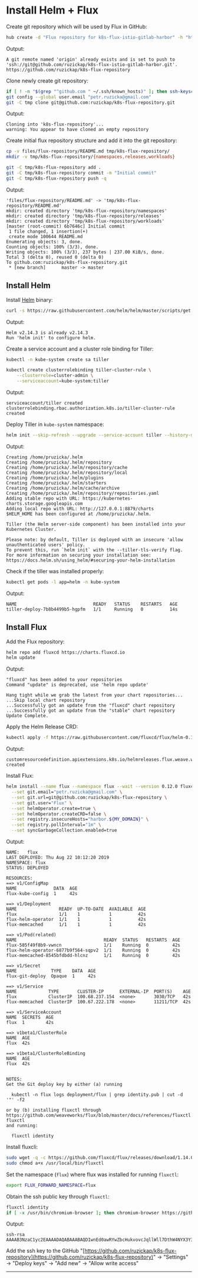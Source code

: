 # Install Helm + Flux

Create git repository which will be used by Flux in GitHub:

```bash
hub create -d "Flux repository for k8s-flux-istio-gitlab-harbor" -h "https://ruzickap.github.io/k8s-flux-istio-gitlab-harbor/" ruzickap/k8s-flux-repository
```

Output:

```text
A git remote named 'origin' already exists and is set to push to 'ssh://git@github.com/ruzickap/k8s-flux-istio-gitlab-harbor.git'.
https://github.com/ruzickap/k8s-flux-repository
```

Clone newly create git repository:

```bash
if [ ! -n "$(grep "^github.com " ~/.ssh/known_hosts)" ]; then ssh-keyscan github.com >> ~/.ssh/known_hosts 2>/dev/null; fi
git config --global user.email "petr.ruzicka@gmail.com"
git -C tmp clone git@github.com:ruzickap/k8s-flux-repository.git
```

Output:

```text
Cloning into 'k8s-flux-repository'...
warning: You appear to have cloned an empty repository
```

Create initial flux repository structure and add it into the git repository:

```bash
cp -v files/flux-repository/README.md tmp/k8s-flux-repository/
mkdir -v tmp/k8s-flux-repository/{namespaces,releases,workloads}

git -C tmp/k8s-flux-repository add .
git -C tmp/k8s-flux-repository commit -m "Initial commit"
git -C tmp/k8s-flux-repository push -q
```

Output:

```text
'files/flux-repository/README.md' -> 'tmp/k8s-flux-repository/README.md'
mkdir: created directory 'tmp/k8s-flux-repository/namespaces'
mkdir: created directory 'tmp/k8s-flux-repository/releases'
mkdir: created directory 'tmp/k8s-flux-repository/workloads'
[master (root-commit) 6b7646c] Initial commit
 1 file changed, 1 insertion(+)
 create mode 100644 README.md
Enumerating objects: 3, done.
Counting objects: 100% (3/3), done.
Writing objects: 100% (3/3), 237 bytes | 237.00 KiB/s, done.
Total 3 (delta 0), reused 0 (delta 0)
To github.com:ruzickap/k8s-flux-repository.git
 * [new branch]      master -> master
```

## Install Helm

Install [Helm](https://helm.sh/) binary:

```bash
curl -s https://raw.githubusercontent.com/helm/helm/master/scripts/get | bash -s -- --version v2.14.3
```

Output:

```text
Helm v2.14.3 is already v2.14.3
Run 'helm init' to configure helm.
```

Create a service account and a cluster role binding for Tiller:

```bash
kubectl -n kube-system create sa tiller

kubectl create clusterrolebinding tiller-cluster-rule \
    --clusterrole=cluster-admin \
    --serviceaccount=kube-system:tiller
```

Output:

```text
serviceaccount/tiller created
clusterrolebinding.rbac.authorization.k8s.io/tiller-cluster-rule created
```

Deploy Tiller in `kube-system` namespace:

```bash
helm init --skip-refresh --upgrade --service-account tiller --history-max 10 --wait
```

Output:

```text
Creating /home/pruzicka/.helm
Creating /home/pruzicka/.helm/repository
Creating /home/pruzicka/.helm/repository/cache
Creating /home/pruzicka/.helm/repository/local
Creating /home/pruzicka/.helm/plugins
Creating /home/pruzicka/.helm/starters
Creating /home/pruzicka/.helm/cache/archive
Creating /home/pruzicka/.helm/repository/repositories.yaml
Adding stable repo with URL: https://kubernetes-charts.storage.googleapis.com
Adding local repo with URL: http://127.0.0.1:8879/charts
$HELM_HOME has been configured at /home/pruzicka/.helm.

Tiller (the Helm server-side component) has been installed into your Kubernetes Cluster.

Please note: by default, Tiller is deployed with an insecure 'allow unauthenticated users' policy.
To prevent this, run `helm init` with the --tiller-tls-verify flag.
For more information on securing your installation see: https://docs.helm.sh/using_helm/#securing-your-helm-installation
```

Check if the tiller was installed properly:

```bash
kubectl get pods -l app=helm -n kube-system
```

Output:

```text
NAME                             READY   STATUS    RESTARTS   AGE
tiller-deploy-7b8b4499b5-hgpfm   1/1     Running   0          14s
```

## Install Flux

Add the Flux repository:

```bash
helm repo add fluxcd https://charts.fluxcd.io
helm update
```

Output:

```text
"fluxcd" has been added to your repositories
Command "update" is deprecated, use 'helm repo update'

Hang tight while we grab the latest from your chart repositories...
...Skip local chart repository
...Successfully got an update from the "fluxcd" chart repository
...Successfully got an update from the "stable" chart repository
Update Complete.
```

Apply the Helm Release CRD:

```bash
kubectl apply -f https://raw.githubusercontent.com/fluxcd/flux/helm-0.10.1/deploy-helm/flux-helm-release-crd.yaml
```

Output:

```text
customresourcedefinition.apiextensions.k8s.io/helmreleases.flux.weave.works created
```

Install Flux:

```bash
helm install --name flux --namespace flux --wait --version 0.12.0 fluxcd/flux \
  --set git.email="petr.ruzicka@gmail.com" \
  --set git.url=git@github.com:ruzickap/k8s-flux-repository \
  --set git.user="Flux" \
  --set helmOperator.create=true \
  --set helmOperator.createCRD=false \
  --set registry.insecureHosts="harbor.${MY_DOMAIN}" \
  --set registry.pollInterval="1m" \
  --set syncGarbageCollection.enabled=true
```

Output:

```text
NAME:   flux
LAST DEPLOYED: Thu Aug 22 10:12:20 2019
NAMESPACE: flux
STATUS: DEPLOYED

RESOURCES:
==> v1/ConfigMap
NAME              DATA  AGE
flux-kube-config  1     42s

==> v1/Deployment
NAME                READY  UP-TO-DATE  AVAILABLE  AGE
flux                1/1    1           1          42s
flux-helm-operator  1/1    1           1          42s
flux-memcached      1/1    1           1          42s

==> v1/Pod(related)
NAME                                 READY  STATUS   RESTARTS  AGE
flux-585f49f8b9-vwncn                1/1    Running  0         42s
flux-helm-operator-6877b9f564-sqpv2  1/1    Running  0         42s
flux-memcached-8545bfdbdd-hlcnz      1/1    Running  0         42s

==> v1/Secret
NAME             TYPE    DATA  AGE
flux-git-deploy  Opaque  1     42s

==> v1/Service
NAME            TYPE       CLUSTER-IP      EXTERNAL-IP  PORT(S)    AGE
flux            ClusterIP  100.68.237.154  <none>       3030/TCP   42s
flux-memcached  ClusterIP  100.67.222.178  <none>       11211/TCP  42s

==> v1/ServiceAccount
NAME  SECRETS  AGE
flux  1        42s

==> v1beta1/ClusterRole
NAME  AGE
flux  42s

==> v1beta1/ClusterRoleBinding
NAME  AGE
flux  42s


NOTES:
Get the Git deploy key by either (a) running

  kubectl -n flux logs deployment/flux | grep identity.pub | cut -d '"' -f2

or by (b) installing fluxctl through
https://github.com/weaveworks/flux/blob/master/docs/references/fluxctl.md#installing-fluxctl
and running:

  fluxctl identity
```

Install fluxcli:

```bash
sudo wget -q -c https://github.com/fluxcd/flux/releases/download/1.14.0/fluxctl_linux_amd64 -O /usr/local/bin/fluxctl
sudo chmod a+x /usr/local/bin/fluxctl
```

Set the namespace (`flux`) where flux was installed for running `fluxctl`:

```bash
export FLUX_FORWARD_NAMESPACE=flux
```

Obtain the ssh public key through `fluxctl`:

```bash
fluxctl identity
if [ -x /usr/bin/chromium-browser ]; then chromium-browser https://github.com/ruzickap/k8s-flux-repository/settings/keys/new & fi
```

Output:

```text
ssh-rsa AAAAB3NzaC1yc2EAAAADAQABAAABAQDIwnEd0awRYwZbcHukvovcJqllWll7DthW4NYX3Y3Kr8j/ZqgIbMJbmF2E5bwvRk0puUfSFynMVuEZUu+1KqfPhcCFjY5AzjFHQqdrvoLMeuRx9wY0lAYCwbVUqPedCwkeHOCnpgtM+I3nW3AhlotIOgdzKebR+Ox7jjke0L4cuR7IySxhQdkrdwJtq0miN3zmWu8W4LplSBs0PdQYXrl1ApBZ39fB+WPgrorwvtIgCnXYSgyfj9d50VWZjpNdnLRB1etiKHqr1uF3e5cxNyc7CKn/A5L8Dkl9Aa2JS/IHp5ErNyfGzJrkiQs1V92k37xGHPDDkhxZhtI8gvkRy/Ar
```

Add the ssh key to the GitHub "[https://github.com/ruzickap/k8s-flux-repository](https://github.com/ruzickap/k8s-flux-repository)"
-> "Settings" -> "Deploy keys" -> "Add new" -> "Allow write access"

-----
